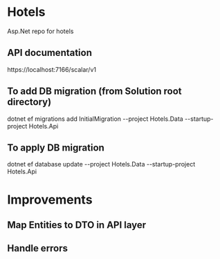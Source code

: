 # Hotels
Asp.Net repo for hotels

## API documentation

https://localhost:7166/scalar/v1

## To add DB migration (from Solution root directory)

dotnet ef migrations add InitialMigration --project Hotels.Data --startup-project Hotels.Api

## To apply DB migration

dotnet ef database update --project Hotels.Data --startup-project Hotels.Api


# Improvements

## Map Entities to DTO in API layer
## Handle errors
